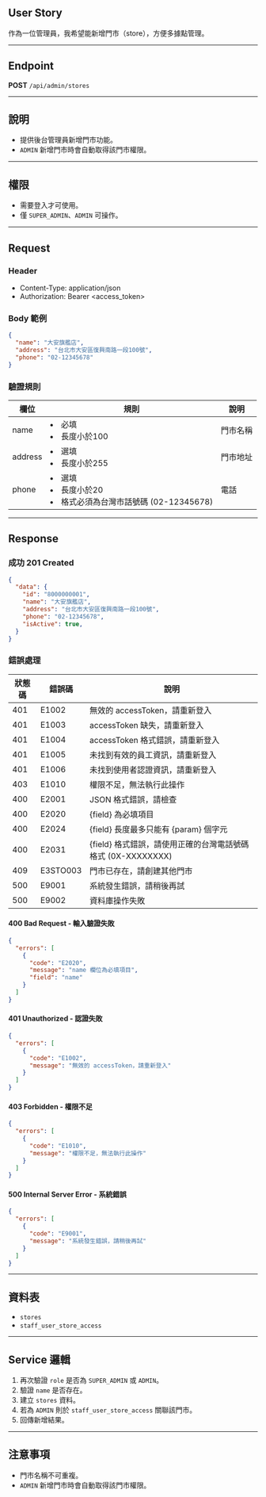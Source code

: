 ## User Story

作為一位管理員，我希望能新增門市（store），方便多據點管理。

---

## Endpoint

**POST** `/api/admin/stores`

---

## 說明

- 提供後台管理員新增門市功能。
- `ADMIN` 新增門市時會自動取得該門市權限。

---

## 權限

- 需要登入才可使用。
- 僅 `SUPER_ADMIN`、`ADMIN` 可操作。

---

## Request

### Header

- Content-Type: application/json
- Authorization: Bearer <access_token>

### Body 範例

```json
{
  "name": "大安旗艦店",
  "address": "台北市大安區復興南路一段100號",
  "phone": "02-12345678"
}
```

### 驗證規則

| 欄位    | 規則                                                           | 說明     |
| ------- | -------------------------------------------------------------- | -------- |
| name    | <li>必填<li>長度小於100                                        | 門市名稱 |
| address | <li>選填<li>長度小於255                                        | 門市地址 |
| phone   | <li>選填<li>長度小於20<li>格式必須為台灣市話號碼 (02-12345678) | 電話     |

---

## Response

### 成功 201 Created

```json
{
  "data": {
    "id": "8000000001",
    "name": "大安旗艦店",
    "address": "台北市大安區復興南路一段100號",
    "phone": "02-12345678",
    "isActive": true,
  }
}
```

### 錯誤處理

| 狀態碼 | 錯誤碼   | 說明                                                         |
| ------ | -------- | ------------------------------------------------------------ |
| 401    | E1002    | 無效的 accessToken，請重新登入                               |
| 401    | E1003    | accessToken 缺失，請重新登入                                 |
| 401    | E1004    | accessToken 格式錯誤，請重新登入                             |
| 401    | E1005    | 未找到有效的員工資訊，請重新登入                             |
| 401    | E1006    | 未找到使用者認證資訊，請重新登入                             |
| 403    | E1010    | 權限不足，無法執行此操作                                     |
| 400    | E2001    | JSON 格式錯誤，請檢查                                        |
| 400    | E2020    | {field} 為必填項目                                           |
| 400    | E2024    | {field} 長度最多只能有 {param} 個字元                        |
| 400    | E2031    | {field} 格式錯誤，請使用正確的台灣電話號碼格式 (0X-XXXXXXXX) |
| 409    | E3STO003 | 門市已存在，請創建其他門市                                   |
| 500    | E9001    | 系統發生錯誤，請稍後再試                                     |
| 500    | E9002    | 資料庫操作失敗                                               |

#### 400 Bad Request - 輸入驗證失敗

```json
{
  "errors": [
    {
      "code": "E2020",
      "message": "name 欄位為必填項目",
      "field": "name"
    }
  ]
}
```

#### 401 Unauthorized - 認證失敗

```json
{
  "errors": [
    {
      "code": "E1002",
      "message": "無效的 accessToken，請重新登入"
    }
  ]
}
```

#### 403 Forbidden - 權限不足

```json
{
  "errors": [
    {
      "code": "E1010",
      "message": "權限不足，無法執行此操作"
    }
  ]
}
```

#### 500 Internal Server Error - 系統錯誤

```json
{
  "errors": [
    {
      "code": "E9001",
      "message": "系統發生錯誤，請稍後再試"
    }
  ]
}
```

---

## 資料表

- `stores`
- `staff_user_store_access`

---

## Service 邏輯

1. 再次驗證 `role` 是否為 `SUPER_ADMIN` 或 `ADMIN`。
2. 驗證 `name` 是否存在。
3. 建立 `stores` 資料。
4. 若為 `ADMIN` 則於 `staff_user_store_access` 關聯該門市。
5. 回傳新增結果。

---

## 注意事項

- 門市名稱不可重複。
- `ADMIN` 新增門市時會自動取得該門市權限。
